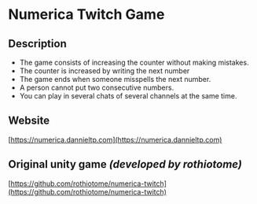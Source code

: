 # Numerica Twitch Game

## Description

-   The game consists of increasing the counter without making mistakes.
-   The counter is increased by writing the next number
-   The game ends when someone misspells the next number.
-   A person cannot put two consecutive numbers.
-   You can play in several chats of several channels at the same time.

## Website

[https://numerica.dannieltp.com](https://numerica.dannieltp.com)

## Original unity game _(developed by **rothiotome**)_

[https://github.com/rothiotome/numerica-twitch](https://github.com/rothiotome/numerica-twitch)
